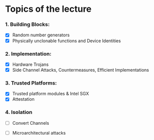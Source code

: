 # Topics of the lecture

### 1. Building Blocks:

- [x] Random number generators
- [x] Physically unclonable functions and Device Identities

### 2. Implementation:

- [x] Hardware Trojans
- [x] Side Channel Attacks, Countermeasures, Efficient Implementations

### 3. Trusted Platforms:

- [x] Trusted platform modules & Intel SGX
- [x] Attestation

### 4. Isolation

- [ ] Convert Channels
- [ ] Microarchitectural attacks

